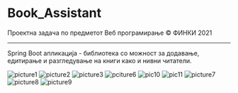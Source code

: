 # Book_Assistant
Проектна задача по предметот Веб програмирање © ФИНКИ 2021

-------------------------------------------------------------------
Spring Boot апликација - библиотека со можност за додавање, едитирање и разгледување на книги како и нивни читатели. 

![picture1](https://user-images.githubusercontent.com/62062963/164996391-9dd1693e-56ae-481e-850d-7d52616f8495.png)
![picture2](https://user-images.githubusercontent.com/62062963/164996395-2b948449-28ae-413c-b1bf-d1e9bc55235e.png)
![picture3](https://user-images.githubusercontent.com/62062963/164996400-f23fdc20-0876-4735-a89b-3ca858f4f398.png)
![pciture6](https://user-images.githubusercontent.com/62062963/164996407-bf8de2ec-f4c9-458d-8b24-19741b2d1778.png)
![pic10](https://user-images.githubusercontent.com/62062963/164996409-169fb459-711c-433a-b83f-63350daa0ab5.png)
![pic11](https://user-images.githubusercontent.com/62062963/164996414-1c6a7d0c-ec7b-4656-b1cc-b2fe2ed4b1e7.png)
![picture7](https://user-images.githubusercontent.com/62062963/164996419-e3a88dcf-beac-461e-b1e9-c281e71b6640.png)
![picture8](https://user-images.githubusercontent.com/62062963/164996423-2cecaa39-19ab-4c43-8555-3abd6c6913fe.png)
![picture9](https://user-images.githubusercontent.com/62062963/164996427-1a482fbd-b542-4abe-9139-4600ea1a70d6.png)

